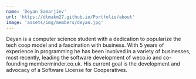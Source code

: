 ```yaml
---
name: 'Deyan Samarjiev'
url: 'https://dtmakm27.github.io/Portfolio/about'
image: 'assets/img/members/deyan.jpg'
---
```

Deyan is a computer science student with a dedication to popularize the tech coop model and a fascination with business. With 5 years of experience in programming he has been involved in a variety of businesses, most recently, leading
the software development of weco.io and co-founding memberminder.co.uk. His current goal is the development and advocacy of a Software License for Cooperatives.
